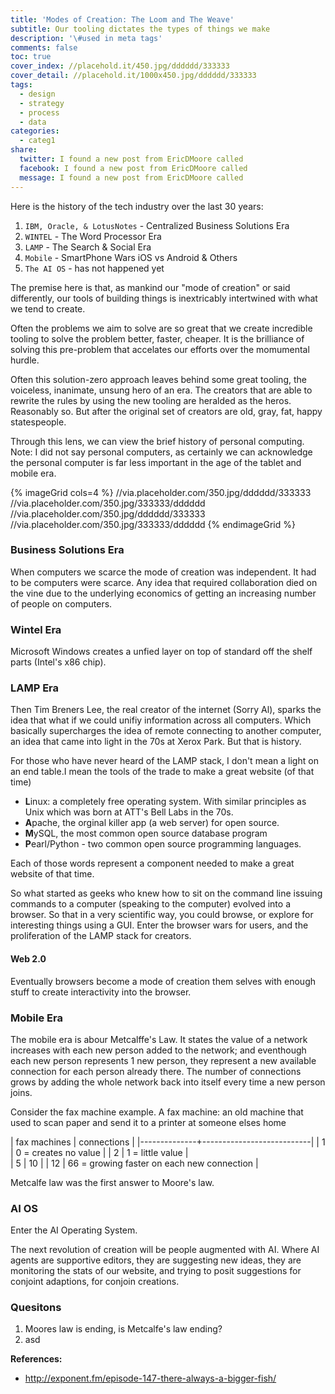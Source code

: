 ```yaml
---
title: 'Modes of Creation: The Loom and The Weave'
subtitle: Our tooling dictates the types of things we make
description: '\#used in meta tags'
comments: false
toc: true
cover_index: //placehold.it/450.jpg/dddddd/333333
cover_detail: //placehold.it/1000x450.jpg/dddddd/333333
tags:
  - design
  - strategy
  - process
  - data
categories:
  - categ1
share:
  twitter: I found a new post from EricDMoore called
  facebook: I found a new post from EricDMoore called
  message: I found a new post from EricDMoore called
---
```


Here is the history of the tech industry over the last 30 years:

1. `IBM, Oracle, & LotusNotes` - Centralized Business Solutions Era
2. `WINTEL` - The Word Processor Era
3. `LAMP` - The Search & Social Era
4. `Mobile` - SmartPhone Wars iOS vs Android & Others
5. `The AI OS` - has not happened yet

The premise here is that, as mankind our "mode of creation" or said differently, our tools of building things is inextricably intertwined with what we tend to create.

Often the problems we aim to solve are so great that we create incredible tooling to solve the problem better, faster, cheaper. It is the brilliance of solving this pre-problem that accelates our efforts over the momumental hurdle.

Often this solution-zero approach leaves behind some great tooling, the voiceless, inanimate, unsung hero of an era. The creators that are able to rewrite the rules by using the new tooling are heralded as the heros. Reasonably so. But after the original set of creators are old, gray, fat, happy statespeople.

<!-- more -->

Through this lens, we can view the brief history of personal computing. Note: I did not say personal computers, as certainly we can acknowledge the personal computer is far less important in the age of the tablet and mobile era.

{% imageGrid cols=4 %}
//via.placeholder.com/350.jpg/dddddd/333333
//via.placeholder.com/350.jpg/333333/dddddd
//via.placeholder.com/350.jpg/dddddd/333333
//via.placeholder.com/350.jpg/333333/dddddd
{% endimageGrid %}

### Business Solutions Era
When computers we scarce the mode of creation was independent. It had to be computers were scarce. Any idea that required collaboration died on the vine due to the underlying economics of getting an increasing number of people on computers.


### Wintel Era
Microsoft Windows creates a unfied layer on top of standard off the shelf parts (Intel's x86 chip). 


### LAMP Era
Then Tim Breners Lee, the real creator of the internet (Sorry Al), sparks the idea that what if we could unifiy information across all computers. Which basically supercharges the idea of remote connecting to another computer, an idea that came into light in the 70s at Xerox Park. But that is history. 

For those who have never heard of the LAMP stack, I don't mean a light on an end table.I mean the tools of the trade to make a great website (of that time) 

- **L**inux: a completely free operating system. With similar principles as Unix which was born at ATT's Bell Labs in the 70s.
- **A**pache, the orginal killer app (a web server) for open source.
- **M**ySQL, the most common open source database program
- **P**earl/Python - two common open source programming languages.

Each of those words represent a component needed to make a great website of 
that time.

So what started as geeks who knew how to sit on the command line issuing commands to a computer (speaking to the computer) evolved into a browser. So that in a very scientific way, you could browse, or explore for interesting things using a GUI. Enter the browser wars for users, and the proliferation of  the LAMP stack for creators.

#### Web 2.0

Eventually browsers become a mode of creation them selves with enough stuff to create interactivity into the browser.

### Mobile Era

The mobile era is abour Metcalffe's Law. It states the value of a network increases with each new person added to the network; and eventhough each new person represents 1 new person, they represent a new available connection for each person already there. The number of connections grows by adding the whole network back into itself every time a new person joins.

Consider the fax machine example. A fax machine: an old machine that used to scan paper and send it to a printer at someone elses home

| fax machines |               connections |
|--------------+---------------------------|
| 1            |      0 = creates no value |
| 2            |          1 = little value |  
| 5            |            10  | 
| 12           |            66 = growing faster on each new connection | 

Metcalfe law was the first answer to Moore's law. 


### AI OS

Enter the AI Operating System.

The next revolution of creation will be people augmented with AI. Where AI agents are supportive editors, they are suggesting new ideas, they are monitoring the stats of our website, and trying to posit suggestions for conjoint adaptions, for conjoin creations.

### Quesitons

1. Moores law is ending, is Metcalfe's law ending?
2. asd

**References:**
- http://exponent.fm/episode-147-there-always-a-bigger-fish/